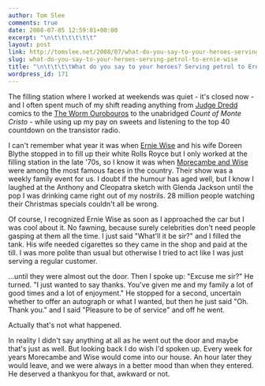 ```yaml
---
author: Tom Slee
comments: true
date: 2008-07-05 12:59:01+00:00
excerpt: "\n\t\t\t\t\t\t"
layout: post
link: http://tomslee.net/2008/07/what-do-you-say-to-your-heroes-serving-petrol-to-ernie-wise.html
slug: what-do-you-say-to-your-heroes-serving-petrol-to-ernie-wise
title: "\n\t\t\t\tWhat do you say to your heroes? Serving petrol to Ernie Wise\t\t"
wordpress_id: 171
---
```



				

The filling
station where I worked at weekends was quiet - it's closed now - and I
often spent much of my shift reading anything from [Judge Dredd](http://en.wikipedia.org/wiki/Judge_Dredd) comics
to the [The Worm Ourobouros](http://en.wikipedia.org/wiki/The_Worm_Ouroboros) to the unabridged _Count of Monte Cristo_ -
while using up my pay on sweets and listening to the top 40 countdown
on the transistor radio.

I can't remember what year it was when [Ernie Wise](http://en.wikipedia.org/wiki/Ernie_Wise)
and his wife Doreen Blythe stopped in to fill up their white Rolls
Royce but I only worked at the filling station in the late '70s, so I know it was when [Morecambe and Wise](http://en.wikipedia.org/wiki/Morecambe_and_Wise)
were among the most famous faces in the country. Their show was a
weekly family event for us. I doubt if the humour has aged well,
but I know I laughed at the Anthony and Cleopatra
sketch with Glenda Jackson until the pop I was drinking came right out of my
nostrils. 28 million people watching their Christmas specials couldn't all be wrong.

Of course, I recognized Ernie
Wise as soon as I approached the car but I was cool about it. No
fawning, because surely celebrities don't need people gasping at them
all the time. I just said "What'll it be sir?" and I filled the tank.
His wife needed cigarettes so they came in the shop and paid at the
till. I was more polite than usual but otherwise I tried to act like I
was just serving a regular customer.


...until they were almost out the door. Then I spoke up: "Excuse me
sir?" He turned. "I just wanted to say thanks. You've given me and my
family a lot of good times and a lot of enjoyment." He stopped for a
second, uncertain whether to offer an autograph or what I wanted, but
then he just said "Oh. Thank you." and I said "Pleasure to be of
service" and off he went.

Actually that's not what happened. 

In
reality I didn't say anything at all as he went out the door and maybe
that's just as well. But looking back I do wish I'd spoken up. Every
week for years Morecambe and Wise would come into our house. An hour
later they would leave, and we were always in a better mood than when
they entered. He deserved a thankyou for that, awkward or not.


		
